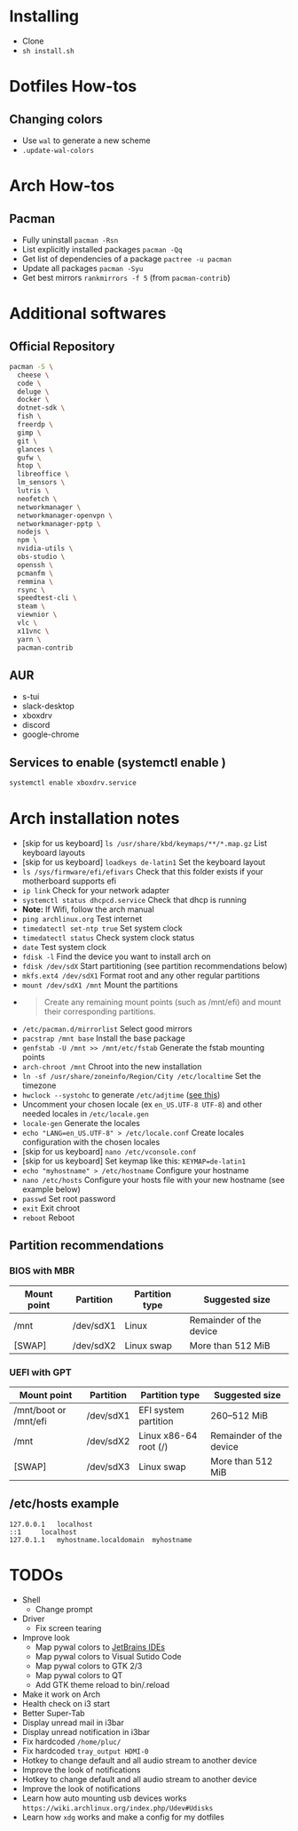 # Installing

- Clone
- `sh install.sh`

# Dotfiles How-tos

## Changing colors

- Use `wal` to generate a new scheme
- `.update-wal-colors`

# Arch How-tos

## Pacman

- Fully uninstall `pacman -Rsn`
- List explicitly installed packages `pacman -Qq`
- Get list of dependencies of a package `pactree -u pacman`
- Update all packages `pacman -Syu`
- Get best mirrors `rankmirrors -f 5` (from `pacman-contrib`)

# Additional softwares

## Official Repository

```bash
pacman -S \
  cheese \
  code \
  deluge \
  docker \
  dotnet-sdk \
  fish \
  freerdp \
  gimp \
  git \
  glances \
  gufw \
  htop \
  libreoffice \
  lm_sensors \
  lutris \
  neofetch \
  networkmanager \
  networkmanager-openvpn \
  networkmanager-pptp \
  nodejs \
  npm \
  nvidia-utils \
  obs-studio \
  openssh \
  pcmanfm \
  remmina \
  rsync \
  speedtest-cli \
  steam \
  viewnior \
  vlc \
  x11vnc \
  yarn \
  pacman-contrib
```

## AUR

- s-tui
- slack-desktop
- xboxdrv
- discord
- google-chrome

## Services to enable (systemctl enable <service>)

```bash
systemctl enable xboxdrv.service
```

# Arch installation notes

- [skip for us keyboard] `ls /usr/share/kbd/keymaps/**/*.map.gz` List keyboard layouts
- [skip for us keyboard] `loadkeys de-latin1` Set the keyboard layout
- `ls /sys/firmware/efi/efivars` Check that this folder exists if your motherboard supports efi
- `ip link` Check for your network adapter
- `systemctl status dhcpcd.service` Check that dhcp is running
- **Note:** If Wifi, follow the arch manual
- `ping archlinux.org` Test internet
- `timedatectl set-ntp true` Set system clock
- `timedatectl status` Check system clock status
- `date` Test system clock
- `fdisk -l` Find the device you want to install arch on
- `fdisk /dev/sdX` Start partitioning (see partition recommendations below)
- `mkfs.ext4 /dev/sdX1` Format root and any other regular partitions
- `mount /dev/sdX1 /mnt` Mount the partitions
- > Create any remaining mount points (such as /mnt/efi) and mount their corresponding partitions.
- `/etc/pacman.d/mirrorlist` Select good mirrors
- `pacstrap /mnt base` Install the base package
- `genfstab -U /mnt >> /mnt/etc/fstab` Generate the fstab mounting points
- `arch-chroot /mnt` Chroot into the new installation
- `ln -sf /usr/share/zoneinfo/Region/City /etc/localtime` Set the timezone
- `hwclock --systohc` to generate `/etc/adjtime` ([see this](https://jlk.fjfi.cvut.cz/arch/manpages/man/hwclock.8))
- Uncomment your chosen locale (ex `en_US.UTF-8 UTF-8`) and other needed locales in `/etc/locale.gen`
- `locale-gen` Generate the locales
- `echo "LANG=en_US.UTF-8" > /etc/locale.conf` Create locales configuration with the chosen locales
- [skip for us keyboard] `nano /etc/vconsole.conf`
- [skip for us keyboard] Set keymap like this: `KEYMAP=de-latin1`
- `echo "myhostname" > /etc/hostname` Configure your hostname
- `nano /etc/hosts` Configure your hosts file with your new hostname (see example below)
- `passwd` Set root password
- `exit` Exit chroot
- `reboot` Reboot

## Partition recommendations

### BIOS with MBR

| Mount point | Partition | Partition type | Suggested size          |
| ----------- | --------- | -------------- | ----------------------- |
| /mnt        | /dev/sdX1 | Linux          | Remainder of the device |
| [SWAP]      | /dev/sdX2 | Linux swap     | More than 512 MiB       |

### UEFI with GPT

| Mount point           | Partition | Partition type        | Suggested size          |
| --------------------- | --------- | --------------------- | ----------------------- |
| /mnt/boot or /mnt/efi | /dev/sdX1 | EFI system partition  | 260–512 MiB             |
| /mnt                  | /dev/sdX2 | Linux x86-64 root (/) | Remainder of the device |
| [SWAP]                | /dev/sdX3 | Linux swap            | More than 512 MiB       |

## /etc/hosts example

```
127.0.0.1	localhost
::1		localhost
127.0.1.1	myhostname.localdomain	myhostname
```

# TODOs

- Shell
  - Change prompt
- Driver
  - Fix screen tearing
- Improve look
  - Map pywal colors to [JetBrains IDEs](https://github.com/0x6C38/intellijPywal)
  - Map pywal colors to Visual Sutido Code
  - Map pywal colors to GTK 2/3
  - Map pywal colors to QT
  - Add GTK theme reload to bin/.reload
- Make it work on Arch
- Health check on i3 start
- Better Super-Tab
- Display unread mail in i3bar
- Display unread notification in i3bar
- Fix hardcoded `/home/pluc/`
- Fix hardcoded `tray_output HDMI-0`
- Hotkey to change default and all audio stream to another device
- Improve the look of notifications
- Hotkey to change default and all audio stream to another device
- Improve the look of notifications
- Learn how auto mounting usb devices works `https://wiki.archlinux.org/index.php/Udev#Udisks`
- Learn how `xdg` works and make a config for my dotfiles
